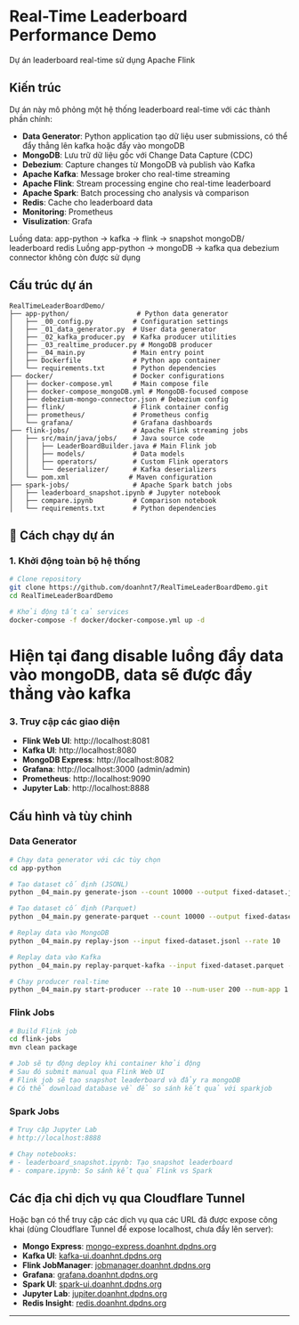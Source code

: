# Real-Time Leaderboard Performance Demo

Dự án  leaderboard real-time sử dụng Apache Flink

## Kiến trúc

Dự án này mô phỏng một hệ thống leaderboard real-time với các thành phần chính:

- **Data Generator**: Python application tạo dữ liệu user submissions, có thể đẩy thẳng lên kafka hoặc đẩy vào mongoDB
- **MongoDB**: Lưu trữ dữ liệu gốc với Change Data Capture (CDC)
- **Debezium**: Capture changes từ MongoDB và publish vào Kafka
- **Apache Kafka**: Message broker cho real-time streaming
- **Apache Flink**: Stream processing engine cho real-time leaderboard
- **Apache Spark**: Batch processing cho analysis và comparison
- **Redis**: Cache cho leaderboard data
- **Monitoring**: Prometheus
- **Visulization**: Grafa

Luồng data: app-python -> kafka -> flink -> snapshot mongoDB/ leaderboard redis
Luồng app-python -> mongoDB -> kafka qua debezium connector không còn được sử dụng

## Cấu trúc dự án

```
RealTimeLeaderBoardDemo/
├── app-python/                 # Python data generator
│   ├── _00_config.py          # Configuration settings
│   ├── _01_data_generator.py  # User data generator
│   ├── _02_kafka_producer.py  # Kafka producer utilities
│   ├── _03_realtime_producer.py # MongoDB producer
│   ├── _04_main.py            # Main entry point
│   ├── Dockerfile             # Python app container
│   └── requirements.txt       # Python dependencies
├── docker/                    # Docker configurations
│   ├── docker-compose.yml     # Main compose file
│   ├── docker-compose_mongoDB.yml # MongoDB-focused compose
│   ├── debezium-mongo-connector.json # Debezium config
│   ├── flink/                 # Flink container config
│   ├── prometheus/            # Prometheus config
│   └── grafana/               # Grafana dashboards
├── flink-jobs/                # Apache Flink streaming jobs
│   ├── src/main/java/jobs/    # Java source code
│   │   ├── LeaderBoardBuilder.java # Main Flink job
│   │   ├── models/            # Data models
│   │   ├── operators/         # Custom Flink operators
│   │   └── deserializer/      # Kafka deserializers
│   └── pom.xml               # Maven configuration
├── spark-jobs/                # Apache Spark batch jobs
│   ├── leaderboard_snapshot.ipynb # Jupyter notebook
│   ├── compare.ipynb          # Comparison notebook
│   └── requirements.txt       # Python dependencies
```

## 🚀 Cách chạy dự án

### 1. Khởi động toàn bộ hệ thống

```bash
# Clone repository
git clone https://github.com/doanhnt7/RealTimeLeaderBoardDemo.git
cd RealTimeLeaderBoardDemo

# Khởi động tất cả services
docker-compose -f docker/docker-compose.yml up -d
```

# Hiện tại đang disable luồng đẩy data vào mongoDB, data sẽ được đẩy thẳng vào kafka

### 3. Truy cập các giao diện

- **Flink Web UI**: http://localhost:8081
- **Kafka UI**: http://localhost:8080
- **MongoDB Express**: http://localhost:8082
- **Grafana**: http://localhost:3000 (admin/admin)
- **Prometheus**: http://localhost:9090
- **Jupyter Lab**: http://localhost:8888

## Cấu hình và tùy chỉnh

### Data Generator

```bash
# Chạy data generator với các tùy chọn
cd app-python

# Tạo dataset cố định (JSONL)
python _04_main.py generate-json --count 10000 --output fixed-dataset.jsonl

# Tạo dataset cố định (Parquet)
python _04_main.py generate-parquet --count 10000 --output fixed-dataset.parquet

# Replay data vào MongoDB
python _04_main.py replay-json --input fixed-dataset.jsonl --rate 10

# Replay data vào Kafka
python _04_main.py replay-parquet-kafka --input fixed-dataset.parquet --rate 10

# Chạy producer real-time
python _04_main.py start-producer --rate 10 --num-user 200 --num-app 1
```

### Flink Jobs

```bash
# Build Flink job
cd flink-jobs
mvn clean package

# Job sẽ tự động deploy khi container khởi động
# Sau đó submit manual qua Flink Web UI
# Flink job sẽ tạo snapshot leaderboard và đẩy ra mongoDB
# Có thể download database về để so sánh kết quả với sparkjob
```

### Spark Jobs

```bash
# Truy cập Jupyter Lab
# http://localhost:8888

# Chạy notebooks:
# - leaderboard_snapshot.ipynb: Tạo snapshot leaderboard
# - compare.ipynb: So sánh kết quả Flink vs Spark
```
## Các địa chỉ dịch vụ qua Cloudflare Tunnel

Hoặc bạn có thể truy cập các dịch vụ qua các URL đã được expose công khai (dùng Cloudflare Tunnel để expose localhost, chưa đẩy lên server):

- **Mongo Express**: [mongo-express.doanhnt.dpdns.org](https://mongo-express.doanhnt.dpdns.org)
- **Kafka UI**: [kafka-ui.doanhnt.dpdns.org](https://kafka-ui.doanhnt.dpdns.org)
- **Flink JobManager**: [jobmanager.doanhnt.dpdns.org](https://jobmanager.doanhnt.dpdns.org)
- **Grafana**: [grafana.doanhnt.dpdns.org](https://grafana.doanhnt.dpdns.org)
- **Spark UI**: [spark-ui.doanhnt.dpdns.org](https://spark-ui.doanhnt.dpdns.org)
- **Jupyter Lab**: [jupiter.doanhnt.dpdns.org](https://jupiter.doanhnt.dpdns.org)
- **Redis Insight**: [redis.doanhnt.dpdns.org](https://redis.doanhnt.dpdns.org)

---


